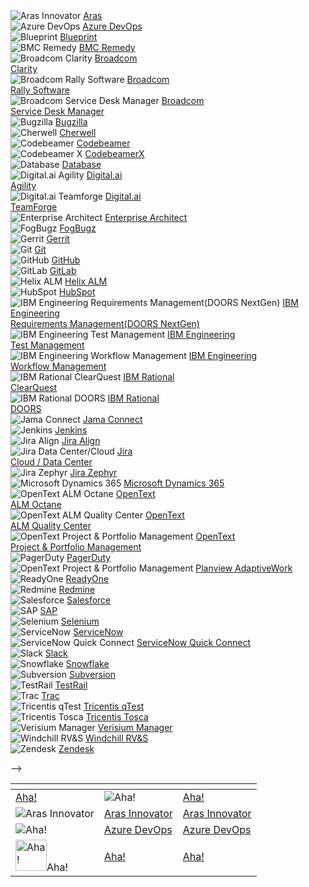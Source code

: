 <!-- 
<style>
.tile-grid {
  display: flex;
  flex-wrap: wrap;
  gap: 24px;
  justify-content: center;
  padding: 10px;
}

.tile {
  width: 130px;
  height: 110px;
  border-radius: 16px;
  background: #ffffff;
  border: 1px solid #e0e0e0;
  box-shadow: 0 5px 10px rgba(0,0,0,0.10);
  display: flex;
  flex-direction: column;
  align-items: center;
  justify-content: space-between;
  padding: 10px;
  transition: all 0.3s ease;
  text-align: center;
}

.tile:hover {
  transform: translateY(-5px);
  box-shadow: 0 6px 16px rgba(0,0,0,0.16);
  border-color: #E12727;
}

.tile img {
  width: 40px;
  height: 40px;
  object-fit: contain;
  margin-top: 0.5em;
margin-bottom: 0.5em;

}

.tile a {
  margin-bottom: 08px;
  color: #005999;
  font-weight: 500;
  text-decoration: none;
  font-size: 10px;
  transition: color 0.2s ease;
}

.tile a:hover {
  color: #E12727;
}
</style>


<div style="display:flex; flex-wrap:wrap; gap: 24px; justify-content: center; padding: 10px;">

  <div class="tile">
    <img src="./../assets/connector/Aha.png" alt="Aha!">
    <a href="aha.md">Aha!</a>
  </div>

<!-- 
<div class="tile" style="width: 130px; height: 110px; border-radius: 16px; background: #ffffff; border: 1px solid #e0e0e0; box-shadow: 0 5px 10px rgba(0,0,0,0.10); display: flex; flex-direction: column; align-items: center; justify-content: space-between; padding: 10px; transition: all 0.3s ease; text-align: center;">
    <img style="width: 40px; height: 40px; object-fit: contain; margin-top: 0.5em; margin-bottom: 0.5em;" src="./../assets/connector/Aha.png" alt="Aha!">
    <a href="aha.md" style="  margin-bottom: 08px; color: #005999; font-weight: 500; text-decoration: none; font-size: 10px; transition: color 0.2s ease;">Aha!</a>
  </div> 
-->

  <div class="tile">
    <img src="./../assets/connector/Aras.png" alt="Aras Innovator">
    <a href="aras.md.md">Aras</a>
  </div>

  <div class="tile">
    <img src="./../assets/connector/Azure.png" alt="Azure DevOps">
    <a href="azure-devops.md">Azure DevOps</a>
  </div>

  <div class="tile">
    <img src="./../assets/connector/blueprint.png" alt="Blueprint">
    <a href="blueprint.md">Blueprint</a>
  </div>

  <div class="tile">
    <img src="./../assets/connector/remedy.png" alt="BMC Remedy">
    <a href="remedy.md">BMC Remedy</a>
  </div>

<div class="tile">
    <img src="./../assets/connector/Broadcom_Clarity.png" alt="Broadcom Clarity">
    <a href="clarity.md">Broadcom<br>Clarity</a>
</div>

<div class="tile">
    <img src="./../assets/connector/Rally.png" alt="Broadcom Rally Software">
    <a href="rally.md">Broadcom<br>Rally Software</a>
</div>

<div class="tile">
    <img src="./../assets/connector/CA_SDM.png" alt="Broadcom Service Desk Manager">
    <a href="clarity.md">Broadcom<br>Service Desk Manager</a>
</div>

<div class="tile">
    <img src="./../assets/connector/Bugzilla.png" alt="Bugzilla">
    <a href="bugzilla.md">Bugzilla</a>
</div>

<div class="tile">
    <img src="./../assets/connector/SDK.png" alt="Cherwell">
    <a href="cherwell.md">Cherwell</a>
</div>

<div class="tile">
    <img src="./../assets/connector/Codebeamer.png" alt="Codebeamer">
    <a href="codebeamer.md">Codebeamer</a>
</div>

<div class="tile">
    <img src="./../assets/connector/CodebeamerX.png" alt="Codebeamer X">
    <a href="codebeamer.md">CodebeamerX</a>
</div>

<div class="tile">
    <img src="./../assets/connector/Database.png" alt="Database">
    <a href="database">Database</a>
</div>

<div class="tile">
    <img src="./../assets/connector/DigitalAI_Agility.png" alt="Digital.ai Agility">
    <a href="digital.ai-agility.md">Digital.ai<br>Agility</a>
</div>

<div class="tile">
    <img src="./../assets/connector/TeamForge.png" alt="Digital.ai Teamforge">
    <a href="teamforge.md">Digital.ai<br>TeamForge</a>
</div>

<div class="tile">
    <img src="./../assets/connector/Enterprise_Architect.png" alt="Enterprise Architect">
    <a href="enterprise-architect.md">Enterprise Architect</a>
</div>

<div class="tile">
    <img src="./../assets/connector/FogBugz.png" alt="FogBugz">
    <a href="fogbuz.md">FogBugz</a>
</div>

<div class="tile">
    <img src="./../assets/connector/Gerrit.png" alt="Gerrit">
    <a href="gerrit.md">Gerrit</a>
</div>

<div class="tile">
    <img src="./../assets/connector/Git.png" alt="Git">
    <a href="git.md">Git</a>
</div>

<div class="tile">
    <img src="./../assets/connector/GitHub.png" alt="GitHub">
    <a href="github.md">GitHub</a>
</div>

<div class="tile">
    <img src="./../assets/connector/GitLab.png" alt="GitLab">
    <a href="gitlab.md">GitLab</a>
</div>

<div class="tile">
    <img src="./../assets/connector/HelixALM.png" alt="Helix ALM">
    <a href="helix-alm.md">Helix ALM</a>
</div>

<div class="tile">
    <img src="./../assets/connector/HubSpot.png" alt="HubSpot">
    <a href="hubspot.md">HubSpot</a>
</div>

<div class="tile">
    <img src="./../assets/connector/IBM_DOORs_NextGen.png" alt="IBM Engineering Requirements Management(DOORS NextGen)">
    <a href="ibm-rational-doors-next-generation.md">IBM Engineering<br>Requirements Management(DOORS NextGen)</a>
</div>

<div class="tile">
    <img src="./../assets/connector/IBM_ETM.png" alt="IBM Engineering Test Management">
    <a href="etm.md">IBM Engineering<br>Test Management</a>
</div>

<div class="tile">
    <img src="./../assets/connector/IBM_EWM.png" alt="IBM Engineering Workflow Management">
    <a href="ibm-ewm.md">IBM Engineering<br>Workflow Management</a>
</div>

<div class="tile">
    <img src="./../assets/connector/IBM_ClearQuest.png" alt="IBM Rational ClearQuest">
    <a href="ibm-rational-clearquest.md">IBM Rational<br>ClearQuest</a>
</div>

<div class="tile">
    <img src="./../assets/connector/IBM_DOORS.png" alt="IBM Rational DOORS">
    <a href="doors.md">IBM Rational<br>DOORS</a>
</div>

<div class="tile">
    <img src="./../assets/connector/Jama.png" alt="Jama Connect">
    <a href="jama.md">Jama Connect</a>
</div>

<div class="tile">
    <img src="./../assets/connector/Jenkins.png" alt="Jenkins">
    <a href="jenkins.md">Jenkins</a>
</div>

<div class="tile">
    <img src="./../assets/connector/Jira_Align.png" alt="Jira Align">
    <a href="jira-align.md">Jira Align</a>
</div>

<div class="tile">
    <img src="./../assets/connector/jira.png" alt="Jira Data Center/Cloud">
    <a href="jira.md">Jira<br>Cloud / Data Center</a>
</div>

<div class="tile">
    <img src="./../assets/connector/zephyr.png" alt="Jira Zephyr">
    <a href="jirazephyrscale.md">Jira Zephyr</a>
</div>

<div class="tile">
    <img src="./../assets/connector/MSD365.png" alt="Microsoft Dynamics 365">
    <a href="msdynamics.md">Microsoft Dynamics 365</a>
</div>

<div class="tile">
    <img src="./../assets/connector/OpenText_ALM.png" alt="OpenText ALM Octane">
    <a href="almoctane.md">OpenText<br>ALM Octane</a>
</div>

<div class="tile">
    <img src="./../assets/connector/OpenText_ALM.png" alt="OpenText ALM Quality Center">
    <a href="micro-focus-alm-qc.md">OpenText<br>ALM Quality Center</a>
</div>

<div class="tile">
    <img src="./../assets/connector/OpenText_ALM.png" alt="OpenText Project & Portfolio Management">
    <a href="caliberrm.md">OpenText<br>Project & Portfolio Management</a>
</div>

<div class="tile">
    <img src="./../assets/connector/PagerDuty.png" alt="PagerDuty">
    <a href="pagerduty.md">PagerDuty</a>
</div>

<div class="tile">
    <img src="./../assets/connector/Planview.png" alt="OpenText Project & Portfolio Management">
    <a href="planviewadaptivework.md">Planview AdaptiveWork</a>
</div>

<div class="tile">
    <img src="./../assets/connector/ReadyOne.png" alt="ReadyOne">
    <a href="readyone.md">ReadyOne</a>
</div>

<div class="tile">
    <img src="./../assets/connector/Redmine.png" alt="Redmine">
    <a href="redmine.md">Redmine</a>
</div>

<div class="tile">
    <img src="./../assets/connector/Salesforce.png" alt="Salesforce">
    <a href="salesforce.md">Salesforce</a>
</div>

<div class="tile">
    <img src="./../assets/connector/SAP.png" alt="SAP">
    <a href="sap.md">SAP</a>
</div>

<div class="tile">
    <img src="./../assets/connector/Selenium.png" alt="Selenium">
    <a href="selenium.md">Selenium</a>
</div>

<div class="tile">
    <img src="./../assets/connector/ServiceNow.png" alt="ServiceNow">
    <a href="servicenow.md">ServiceNow</a>
</div>

<div class="tile">
    <img src="./../assets/connector/ServiceNowExpress.png" alt="ServiceNow Quick Connect">
    <a href="servicenow-express.md">ServiceNow Quick Connect</a>
</div>

<div class="tile">
    <img src="./../assets/connector/Slack.png" alt="Slack">
    <a href="slack.md">Slack</a>
</div>

<div class="tile">
    <img src="./../assets/connector/Snowflake.png" alt="Snowflake">
    <a href="snowflake.md">Snowflake</a>
</div>

<div class="tile">
    <img src="./../assets/connector/Subversion.png" alt="Subversion">
    <a href="broken">Subversion</a>
</div>

<div class="tile">
    <img src="./../assets/connector/TestRail.png" alt="TestRail">
    <a href="testrail.md">TestRail</a>
</div>

<div class="tile">
    <img src="./../assets/connector/Trac.png" alt="Trac">
    <a href="trac.md">Trac</a>
</div>

<div class="tile">
    <img src="./../assets/connector/Tricentis_qTest.png" alt="Tricentis qTest">
    <a href="tricentis-qTest.md">Tricentis qTest</a>
</div>

<div class="tile">
    <img src="./../assets/connector/Tricentis_Tosca.png" alt="Tricentis Tosca">
    <a href="tricentis-tosca.md">Tricentis Tosca</a>
</div>

<div class="tile">
    <img src="./../assets/connector/VerisiumManager.png" alt="Verisium Manager">
    <a href="vManager.md">Verisium Manager</a>
</div>

<div class="tile">
    <img src="./../assets/connector/Windchill RV&S.png" alt="Windchill RV&S">
    <a href="windchillrv&s.md">Windchill RV&S</a>
</div>

<div class="tile">
    <img src="./../assets/connector/Zendesk.png" alt="Zendesk">
    <a href="zendesk.md">Zendesk</a>
</div>

</div>

-->

<table data-view="cards">
   <thead>
      <tr>
         <th data-hidden></th>
         <th data-type="content-ref"></th>
         <th data-card-target data-type="content-ref"></th>
      </tr>
   </thead>
   <tbody>
      <tr>
         <td><a href="aha.md">Aha!</a></td>
         <td><img src="./../assets/connector/Aha.png" alt="Aha!"></td>
         <td><a href="aha.md">Aha!</a></td>
      </tr>
      <tr>
         <td><img src="./../assets/connector/Aras.png" alt="Aras Innovator"></td>
         <td><a href="aras.md">Aras Innovator</a></td>
         <td><a href="aras.md">Aras Innovator</a></td>
      </tr>
      <tr>
         <td><img src="./../assets/connector/azure.png" alt="Aha!"></td>
         <td><a href="aha.md">Azure DevOps</a></td>
         <td><a href="aha.md">Azure DevOps</a></td>
      </tr>
      <tr>
         <td><img width="50" src="./../assets/connector/OpenText_ALM.png" alt="Aha!">Aha!</td>
         <td><a href="aha.md">Aha!</a></td>
         <td><a href="aha.md">Aha!</a></td>
      </tr>
   </tbody>
</table>


<!--

Marking table hide.

| [Aha!](aha.md)                                  | [Aras](aras.md)                                    | [Azure DevOps](azure-devops.md)                                     |
|-------------------------------------------------|----------------------------------------------------|---------------------------------------------------------------------|
| [Blueprint](blueprint.md)                       | [BMC Remedy](remedy.md)                            | [Clarity](ca_ppm.md)                                                |
| [Rally Software](rally.md)                      | [Service Desk Manager](ca_service_desk_manager.md) | [Bugzilla](bugzilla.md)                                             |
| [Cherwell](cherwell.md)                         | [Codebeamer](codebeamer.md)                        | [Codebeamer X](codebeamerx.md)                                      |
| [Database](database_integration.md)             | [Digital.ai Agility](digital.ai_agility.md)        | [TeamForge](teamforge.md)                                           |
| [Enterprise Architect](enterprise_architect.md) | [Fogbugz](fogbugz.md)                              | [Gerrit](gerrit.md)                                                 |
| [Git](git.md)                                   | [GitHub](github.md)                                | [GitLab](gitlab.md)                                                 |
| [Helix ALM](helix_alm.md)                       | [HubSpot](hubspot.md)                              | [DOORS Next](ibm_engineering_requirements_management_doors_next.md) |
| [ETM](etm.md)                                   | [EWM](ibm_ewm.md)                                  | [ClearQuest](ibm_rational_clearquest.md)                            |
| [Rational DOORS](ibm_rational_doors.md)         | [Jama Connect](jama.md)                            | [Jenkins](jenkins.md)                                               |
| [Jira Align](jira_align.md)                     | [Jira](jira.md)                                    | [MS Dynamics 365](ms_dynamics_365.md)                               |
| [ALM Octane](alm_octane.md)                     | [ALM/QC](micro_focus_alm_qc.md)                    | [PPM](caliber_rm.md)                                                |
| [PagerDuty](pagerduty.md)                       | [AdaptiveWork](planview_adaptivework.md)           | [ReadyOne](readyone.md)                                             |
| [Redmine](redmine.md)                           | [Salesforce](salesforce.md)                        | [SAP](sap.md)                                                       |
| [Selenium](selenium.md)                         | [ServiceNow](servicenow.md)                        | [SN Quick Connect](servicenow_quick_connect.md)                     |
| [Slack](slack.md)                               | [Snowflake](snowflake.md)                          | [Subversion](subversion.md)                                         |
| [TestRail](testrail.md)                         | [Trac](trac.md)                                    | [Tricentis qTest](tricentis_qtest.md)                               |
| [Tricentis Tosca](tricentis_tosca.md)           | [Verisium Manager](verisium_manager.md)            | [Windchill RV&S](windchill_rvs.md)                                  |
| [Zendesk](zendesk.md)                           |                                                    |                                                                     |

-->
